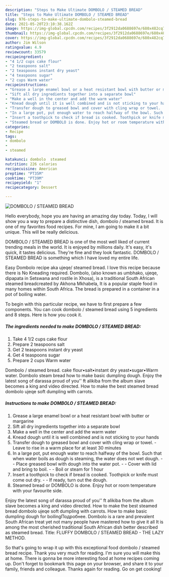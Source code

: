 ```yaml
---
description: "Steps to Make Ultimate DOMBOLO / STEAMED BREAD"
title: "Steps to Make Ultimate DOMBOLO / STEAMED BREAD"
slug: 976-steps-to-make-ultimate-dombolo-steamed-bread
date: 2021-05-20T23:10:38.162Z
image: https://img-global.cpcdn.com/recipes/3f2912da0688697e/680x482cq70/dombolo-steamed-bread-recipe-main-photo.jpg
thumbnail: https://img-global.cpcdn.com/recipes/3f2912da0688697e/680x482cq70/dombolo-steamed-bread-recipe-main-photo.jpg
cover: https://img-global.cpcdn.com/recipes/3f2912da0688697e/680x482cq70/dombolo-steamed-bread-recipe-main-photo.jpg
author: Jim Wilson
ratingvalue: 4.9
reviewcount: 33579
recipeingredient:
- "4 1/2 cups cake flour"
- "2 teaspoons salt"
- "2 teaspoons instant dry yeast"
- "4 teaspoons sugar"
- "2 cups Warm water"
recipeinstructions:
- "Grease a large enamel bowl or a heat resistant bowl with butter or margarine"
- "Sift all dry ingredients together into a separate bowl"
- "Make a well in the center and add the warm water"
- "Knead dough until it is well combined and is not sticking to your hands"
- "Transfer dough to greased bowl and cover with cling wrap or towel.  Leave to rise in a warm place for at least 30 minutes"
- "In a large pot, put enough water to reach halfway of the bowl. Such that when water boils as dough is steaming, the water does not wet dough.   Place greased bowl with dough into the water pot.   Cover with lid and bring to boil.   Boil or steam for 1 hour"
- "Insert a toothpick to check if bread is cooked. Toothpick or knife must come out dry.   If ready, turn out the dough."
- "Steamed bread or DOMBOLO is done. Enjoy hot or room temperature with your favourite side."
categories:
- Recipe
tags:
- dombolo
- 
- steamed

katakunci: dombolo  steamed 
nutrition: 226 calories
recipecuisine: American
preptime: "PT35M"
cooktime: "PT39M"
recipeyield: "1"
recipecategory: Dessert

---
```



![DOMBOLO / STEAMED BREAD](https://img-global.cpcdn.com/recipes/3f2912da0688697e/680x482cq70/dombolo-steamed-bread-recipe-main-photo.jpg)

Hello everybody, hope you are having an amazing day today. Today, I will show you a way to prepare a distinctive dish, dombolo / steamed bread. It is one of my favorites food recipes. For mine, I am going to make it a bit unique. This will be really delicious.

DOMBOLO / STEAMED BREAD is one of the most well liked of current trending meals in the world. It is enjoyed by millions daily. It's easy, it's quick, it tastes delicious. They're fine and they look fantastic. DOMBOLO / STEAMED BREAD is something which I have loved my entire life.

Easy Dombolo recipe aka ujeqe/ steamed bread. I love this recipe because there is No Kneading required. Dombolo, (also known as umbhako, ujeqe, dipapata in Setswana and rostile in Xhosa), is a traditional South African steamed breadcreated by Akhona Mkhabela, It is a popular staple food in many homes within South Africa. The bread is prepared in a container in a pot of boiling water.


To begin with this particular recipe, we have to first prepare a few components. You can cook dombolo / steamed bread using 5 ingredients and 8 steps. Here is how you cook it.

<!--inarticleads1-->

##### The ingredients needed to make DOMBOLO / STEAMED BREAD:

1. Take 4 1/2 cups cake flour
1. Prepare 2 teaspoons salt
1. Get 2 teaspoons instant dry yeast
1. Get 4 teaspoons sugar
1. Prepare 2 cups Warm water


Dombolo / steamed bread. cake flour•salt•instant dry yeast•sugar•Warm water. Dombolo steam bread how to make basic dumpling dough. Enjoy the latest song of darassa proud of you&#39;&#39; ft alikiba from the album slave becomes a king and video directed. How to make the best steamed bread dombolo ujeqe soft dumpling with carrots. 

<!--inarticleads2-->

##### Instructions to make DOMBOLO / STEAMED BREAD:

1. Grease a large enamel bowl or a heat resistant bowl with butter or margarine
1. Sift all dry ingredients together into a separate bowl
1. Make a well in the center and add the warm water
1. Knead dough until it is well combined and is not sticking to your hands
1. Transfer dough to greased bowl and cover with cling wrap or towel.  - Leave to rise in a warm place for at least 30 minutes
1. In a large pot, put enough water to reach halfway of the bowl. Such that when water boils as dough is steaming, the water does not wet dough.  -  - Place greased bowl with dough into the water pot.  -  - Cover with lid and bring to boil.  -  - Boil or steam for 1 hour
1. Insert a toothpick to check if bread is cooked. Toothpick or knife must come out dry.  -  - If ready, turn out the dough.
1. Steamed bread or DOMBOLO is done. Enjoy hot or room temperature with your favourite side.


Enjoy the latest song of darassa proud of you&#39;&#39; ft alikiba from the album slave becomes a king and video directed. How to make the best steamed bread dombolo ujeqe soft dumpling with carrots. How to make basic dumpling dough for boilingПодробнее. Dombolo is a rare and prevalent South African treat yet not many people have mastered how to give it all It is among the most cherished traditional South African dish better described as steamed bread. Title: FLUFFY DOMBOLO / STEAMED BREAD - THE LAZY METHOD. 

So that's going to wrap it up with this exceptional food dombolo / steamed bread recipe. Thank you very much for reading. I'm sure you will make this at home. There is gonna be more interesting food at home recipes coming up. Don't forget to bookmark this page on your browser, and share it to your family, friends and colleague. Thanks again for reading. Go on get cooking!
